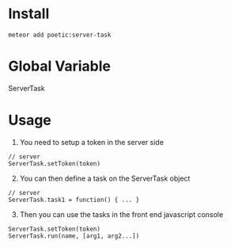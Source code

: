 # Install
```meteor add poetic:server-task```

# Global Variable
ServerTask

# Usage

1. You need to setup a token in the server side
```
// server
ServerTask.setToken(token)
```
2. You can then define a task on the ServerTask object
```
// server
ServerTask.task1 = function() { ... }
```
3. Then you can use the tasks in the front end javascript console
```
ServerTask.setToken(token)
ServerTask.run(name, [arg1, arg2...])
```
